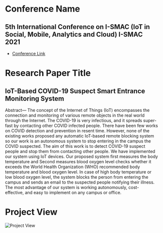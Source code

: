 # Conference Name
## 5th International Conference on I-SMAC (IoT in Social, Mobile, Analytics and Cloud) I-SMAC 2021
+ [Conference Link](https://i-smac.org/ismac2021/index.html)

# Research Paper Title
## IoT-Based COVID-19 Suspect Smart Entrance Monitoring System

Abstract— The concept of the Internet of Things (IoT) encompasses
the connection and monitoring of various remote objects in the real
world through the Internet. The COVID-19 is very infectious, and
it spreads super-fast by contacting other COVID infected people.
There have been few works on COVID detection and prevention
in resent time. However, none of the existing works proposed any
automatic IoT-based remote blocking system so our work is an
autonomous system to stop entering in the campus the COVID
suspected. The aim of this work is to detect COVID-19 suspect
people and stop them from contacting other people. We have
implemented our system using IoT devices. Our proposed system
first measures the body temperature and Second measures blood
oxygen level checks whether it exceeds the World Health
Organization (WHO) recommended body temperature and blood
oxygen level. In case of high body temperature or low blood oxygen
level, the system blocks the person from entering the campus and
sends an email to the suspected people notifying their illness. The
most advantage of our system is working autonomously, cost-
effective, and easy to implement on any campus or office.

# Project View
![Project View](https://user-images.githubusercontent.com/64844201/140640110-69ed49dc-5984-4880-af34-b061ab9871bf.jpeg)

